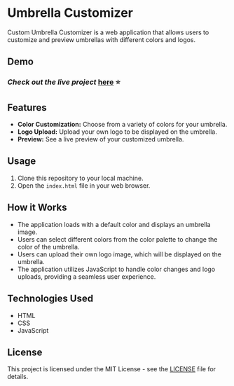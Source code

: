 # Umbrella Customizer

Custom Umbrella Customizer is a web application that allows users to customize and preview umbrellas with different colors and logos.

## Demo

### _Check out the live project_ [here](https://deluxe-buttercream-ff76ff.netlify.app/) ⭐

## Features

- **Color Customization:** Choose from a variety of colors for your umbrella.
- **Logo Upload:** Upload your own logo to be displayed on the umbrella.
- **Preview:** See a live preview of your customized umbrella.

## Usage

1. Clone this repository to your local machine.
2. Open the `index.html` file in your web browser.

## How it Works

- The application loads with a default color and displays an umbrella image.
- Users can select different colors from the color palette to change the color of the umbrella.
- Users can upload their own logo image, which will be displayed on the umbrella.
- The application utilizes JavaScript to handle color changes and logo uploads, providing a seamless user experience.

## Technologies Used

- HTML
- CSS
- JavaScript

## License

This project is licensed under the MIT License - see the [LICENSE](LICENSE) file for details.
